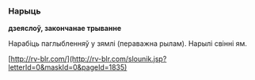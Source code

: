 ### Нарыць
**дзеяслоў, закончанае трыванне**

Нарабіць паглыбленняў у зямлі (пераважна рылам). Нарылі свінні ям.

<a rel="author">[http://rv-blr.com/](http://rv-blr.com/slounik.jsp?letterId=0&maskId=0&pageId=1835)</a>
